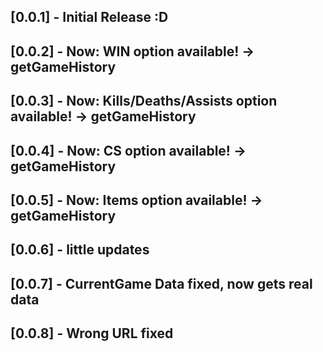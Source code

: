 ## [0.0.1] - Initial Release :D

## [0.0.2] - Now: WIN option available! -> getGameHistory

## [0.0.3] - Now: Kills/Deaths/Assists option available! -> getGameHistory

## [0.0.4] - Now: CS option available! -> getGameHistory

## [0.0.5] - Now: Items option available! -> getGameHistory

## [0.0.6] - little updates

## [0.0.7] - CurrentGame Data fixed, now gets real data

## [0.0.8] - Wrong URL fixed